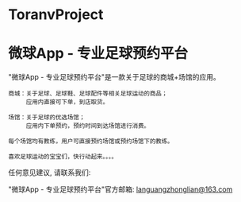 # ToranvProject
# 微球App - 专业足球预约平台

  "微球App - 专业足球预约平台"是一款关于足球的商城+场馆的应用。

    商城：关于足球、足球鞋、足球配件等相关足球运动的商品；
         应用内直接可下单，到店取货。

    场馆：关于足球的优选场馆；
         应用内下单预约，预约时间到达场馆进行消费。

    每个场馆均有教练，用户可直接预约场馆或预约场馆下的教练。

    喜欢足球运动的宝宝们，快行动起来。。。。

  任何意见建议, 请联系我们:

  "微球App - 专业足球预约平台"官方邮箱: languangzhonglian@163.com
